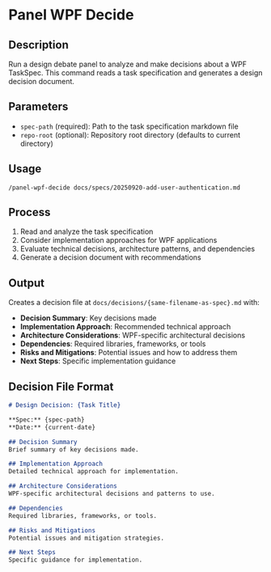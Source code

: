 # Panel WPF Decide

## Description
Run a design debate panel to analyze and make decisions about a WPF TaskSpec. This command reads a task specification and generates a design decision document.

## Parameters
- `spec-path` (required): Path to the task specification markdown file
- `repo-root` (optional): Repository root directory (defaults to current directory)

## Usage
```
/panel-wpf-decide docs/specs/20250920-add-user-authentication.md
```

## Process
1. Read and analyze the task specification
2. Consider implementation approaches for WPF applications
3. Evaluate technical decisions, architecture patterns, and dependencies
4. Generate a decision document with recommendations

## Output
Creates a decision file at `docs/decisions/{same-filename-as-spec}.md` with:
- **Decision Summary**: Key decisions made
- **Implementation Approach**: Recommended technical approach
- **Architecture Considerations**: WPF-specific architectural decisions
- **Dependencies**: Required libraries, frameworks, or tools
- **Risks and Mitigations**: Potential issues and how to address them
- **Next Steps**: Specific implementation guidance

## Decision File Format
```markdown
# Design Decision: {Task Title}

**Spec:** {spec-path}
**Date:** {current-date}

## Decision Summary
Brief summary of key decisions made.

## Implementation Approach
Detailed technical approach for implementation.

## Architecture Considerations
WPF-specific architectural decisions and patterns to use.

## Dependencies
Required libraries, frameworks, or tools.

## Risks and Mitigations
Potential issues and mitigation strategies.

## Next Steps
Specific guidance for implementation.
```